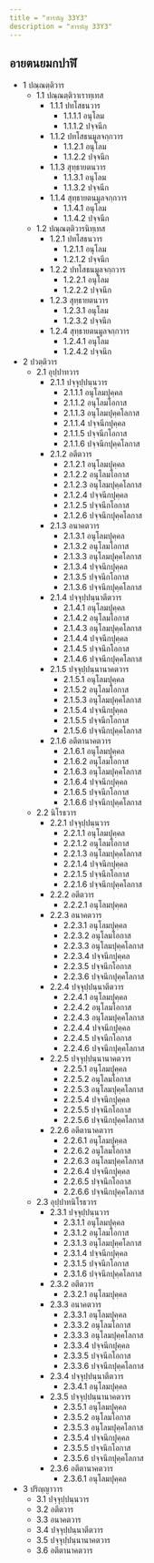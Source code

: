 ```yaml
---
title = "สารบัญ 33Y3"
description = "สารบัญ 33Y3"
---
```


## อายตนยมกปาฬิ

- 1 ปณฺณตฺติวาร
  - 1.1 ปณฺณตฺติวาเราทฺเทส
    - 1.1.1 ปทโสธนวาร
      - 1.1.1.1 อนุโลม
      - 1.1.1.2 ปจฺจนีก
    - 1.1.2 ปทโสธนมูลจกฺกวาร
      - 1.1.2.1 อนุโลม
      - 1.1.2.2 ปจฺจนีก
    - 1.1.3 สุทฺธายตนวาร
      - 1.1.3.1 อนุโลม
      - 1.1.3.2 ปจฺจนีก
    - 1.1.4 สุทฺธายตนมูลจกฺกวาร
      - 1.1.4.1 อนุโลม
      - 1.1.4.2 ปจฺจนีก
  - 1.2 ปณฺณตฺติวารนิทฺเทส
    - 1.2.1 ปทโสธนวาร
      - 1.2.1.1 อนุโลม
      - 1.2.1.2 ปจฺจนีก
    - 1.2.2 ปทโสธนมูลจกฺกวาร
      - 1.2.2.1 อนุโลม
      - 1.2.2.2 ปจฺจนีก
    - 1.2.3 สุทฺธายตนวาร
      - 1.2.3.1 อนุโลม
      - 1.2.3.2 ปจฺจนีก
    - 1.2.4 สุทฺธายตนมูลจกฺกวาร
      - 1.2.4.1 อนุโลม
      - 1.2.4.2 ปจฺจนีก
- 2 ปวตฺติวาร
  - 2.1 อุปฺปาทวาร
    - 2.1.1 ปจฺจุปฺปนฺนวาร
      - 2.1.1.1 อนุโลมปุคฺคล
      - 2.1.1.2 อนุโลมโอกาส
      - 2.1.1.3 อนุโลมปุคฺคโลกาส
      - 2.1.1.4 ปจฺจนีกปุคฺคล
      - 2.1.1.5 ปจฺจนีกโอกาส
      - 2.1.1.6 ปจฺจนีกปุคฺคโลกาส
    - 2.1.2 อตีตวาร
      - 2.1.2.1 อนุโลมปุคฺคล
      - 2.1.2.2 อนุโลมโอกาส
      - 2.1.2.3 อนุโลมปุคฺคโลกาส
      - 2.1.2.4 ปจฺจนีกปุคฺคล
      - 2.1.2.5 ปจฺจนีกโอกาส
      - 2.1.2.6 ปจฺจนีกปุคฺคโลกาส
    - 2.1.3 อนาคตวาร
      - 2.1.3.1 อนุโลมปุคฺคล
      - 2.1.3.2 อนุโลมโอกาส
      - 2.1.3.3 อนุโลมปุคฺคโลกาส
      - 2.1.3.4 ปจฺจนีกปุคฺคล
      - 2.1.3.5 ปจฺจนีกโอกาส
      - 2.1.3.6 ปจฺจนีกปุคฺคโลกาส
    - 2.1.4 ปจฺจุปฺปนฺนาตีตวาร
      - 2.1.4.1 อนุโลมปุคฺคล
      - 2.1.4.2 อนุโลมโอกาส
      - 2.1.4.3 อนุโลมปุคฺคโลกาส
      - 2.1.4.4 ปจฺจนีกปุคฺคล
      - 2.1.4.5 ปจฺจนีกโอกาส
      - 2.1.4.6 ปจฺจนีกปุคฺคโลกาส
    - 2.1.5 ปจฺจุปฺปนฺนานาคตวาร
      - 2.1.5.1 อนุโลมปุคฺคล
      - 2.1.5.2 อนุโลมโอกาส
      - 2.1.5.3 อนุโลมปุคฺคโลกาส
      - 2.1.5.4 ปจฺจนีกปุคฺคล
      - 2.1.5.5 ปจฺจนีกโอกาส
      - 2.1.5.6 ปจฺจนีกปุคฺคโลกาส
    - 2.1.6 อตีตานาคตวาร
      - 2.1.6.1 อนุโลมปุคฺคล
      - 2.1.6.2 อนุโลมโอกาส
      - 2.1.6.3 อนุโลมปุคฺคโลกาส
      - 2.1.6.4 ปจฺจนีกปุคฺคล
      - 2.1.6.5 ปจฺจนีกโอกาส
      - 2.1.6.6 ปจฺจนีกปุคฺคโลกาส
  - 2.2 นิโรธวาร
    - 2.2.1 ปจฺจุปฺปนฺนวาร
      - 2.2.1.1 อนุโลมปุคฺคล
      - 2.2.1.2 อนุโลมโอกาส
      - 2.2.1.3 อนุโลมปุคฺคโลกาส
      - 2.2.1.4 ปจฺจนีกปุคฺคล
      - 2.2.1.5 ปจฺจนีกโอกาส
      - 2.2.1.6 ปจฺจนีกปุคฺคโลกาส
    - 2.2.2 อตีตวาร
      - 2.2.2.1 อนุโลมปุคฺคล
    - 2.2.3 อนาคตวาร
      - 2.2.3.1 อนุโลมปุคฺคล
      - 2.2.3.2 อนุโลมโอกาส
      - 2.2.3.3 อนุโลมปุคฺคโลกาส
      - 2.2.3.4 ปจฺจนีกปุคฺคล
      - 2.2.3.5 ปจฺจนีกโอกาส
      - 2.2.3.6 ปจฺจนีกปุคฺคโลกาส
    - 2.2.4 ปจฺจุปฺปนฺนาตีตวาร
      - 2.2.4.1 อนุโลมปุคฺคล
      - 2.2.4.2 อนุโลมโอกาส
      - 2.2.4.3 อนุโลมปุคฺคโลกาส
      - 2.2.4.4 ปจฺจนีกปุคฺคล
      - 2.2.4.5 ปจฺจนีกโอกาส
      - 2.2.4.6 ปจฺจนีกปุคฺคโลกาส
    - 2.2.5 ปจฺจุปฺปนฺนานาคตวาร
      - 2.2.5.1 อนุโลมปุคฺคล
      - 2.2.5.2 อนุโลมโอกาส
      - 2.2.5.3 อนุโลมปุคฺคโลกาส
      - 2.2.5.4 ปจฺจนีกปุคฺคล
      - 2.2.5.5 ปจฺจนีกโอกาส
      - 2.2.5.6 ปจฺจนีกปุคฺคโลกาส
    - 2.2.6 อตีตานาคตวาร
      - 2.2.6.1 อนุโลมปุคฺคล
      - 2.2.6.2 อนุโลมโอกาส
      - 2.2.6.3 อนุโลมปุคฺคโลกาส
      - 2.2.6.4 ปจฺจนีกปุคฺคล
      - 2.2.6.5 ปจฺจนีกโอกาส
      - 2.2.6.6 ปจฺจนีกปุคฺคโลกาส
  - 2.3 อุปฺปาทนิโรธวาร
    - 2.3.1 ปจฺจุปฺปนฺนวาร
      - 2.3.1.1 อนุโลมปุคฺคล
      - 2.3.1.2 อนุโลมโอกาส
      - 2.3.1.3 อนุโลมปุคฺคโลกาส
      - 2.3.1.4 ปจฺจนีกปุคฺคล
      - 2.3.1.5 ปจฺจนีกโอกาส
      - 2.3.1.6 ปจฺจนีกปุคฺคโลกาส
    - 2.3.2 อตีตวาร
      - 2.3.2.1 อนุโลมปุคฺคล
    - 2.3.3 อนาคตวาร
      - 2.3.3.1 อนุโลมปุคฺคล
      - 2.3.3.2 อนุโลมโอกาส
      - 2.3.3.3 อนุโลมปุคฺคโลกาส
      - 2.3.3.4 ปจฺจนีกปุคฺคล
      - 2.3.3.5 ปจฺจนีกโอกาส
      - 2.3.3.6 ปจฺจนีกปุคฺคโลกาส
    - 2.3.4 ปจฺจุปฺปนฺนาตีตวาร
      - 2.3.4.1 อนุโลมปุคฺคล
    - 2.3.5 ปจฺจุปฺปนฺนานาคตวาร
      - 2.3.5.1 อนุโลมปุคฺคล
      - 2.3.5.2 อนุโลมโอกาส
      - 2.3.5.3 อนุโลมปุคฺคโลกาส
      - 2.3.5.4 ปจฺจนีกปุคฺคล
      - 2.3.5.5 ปจฺจนีกโอกาส
      - 2.3.5.6 ปจฺจนีกปุคฺคโลกาส
    - 2.3.6 อตีตานาคตวาร
      - 2.3.6.1 อนุโลมปุคฺคล
- 3 ปริญฺญาวาร
  - 3.1 ปจฺจุปฺปนฺนวาร
  - 3.2 อตีตวาร
  - 3.3 อนาคตวาร
  - 3.4 ปจฺจุปฺปนฺนาตีตวาร
  - 3.5 ปจฺจุปฺปนฺนานาคตวาร
  - 3.6 อตีตานาคตวาร